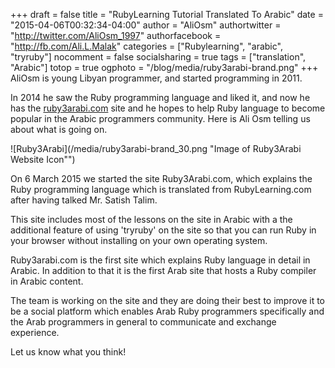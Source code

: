 +++
draft = false
title = "RubyLearning Tutorial Translated To Arabic"
date = "2015-04-06T00:32:34-04:00"
author = "AliOsm"
authortwitter = "http://twitter.com/AliOsm_1997"
authorfacebook = "http://fb.com/Ali.L.Malak"
categories = ["Rubylearning", "arabic", "tryruby"]
nocomment = false
socialsharing = true
tags = ["translation", "Arabic"]
totop = true
ogphoto = "/blog/media/ruby3arabi-brand.png"
+++
AliOsm is young Libyan programmer, and started programming in 2011.

In 2014 he saw the Ruby programming language and liked it, and now he
has the [ruby3arabi.com](http://ruby3arabi.com) site and he hopes to
help Ruby language to become popular in the Arabic programmers
community.  Here is Ali Osm telling us about what is going on.<!--more-->

![Ruby3Arabi](/media/ruby3arabi-brand_30.png "Image of Ruby3Arabi
Website Icon"")

On 6 March 2015 we started the site Ruby3Arabi.com, which explains the Ruby
programming language which is translated from RubyLearning.com after having
talked Mr. Satish Talim.

This site includes most of the lessons on the site in Arabic with a the
additional feature of using 'tryruby' on the site so that you can run
Ruby in your browser without installing on your own operating system.

Ruby3arabi.com is the first site which explains Ruby language in detail
in Arabic. In addition to that it is the first Arab site that hosts a
Ruby compiler in Arabic content.

The team is working on the site and they are doing their best to improve
it to be a social platform which enables Arab Ruby programmers
specifically and the Arab programmers in general to communicate and
exchange experience.

Let us know what you think!
